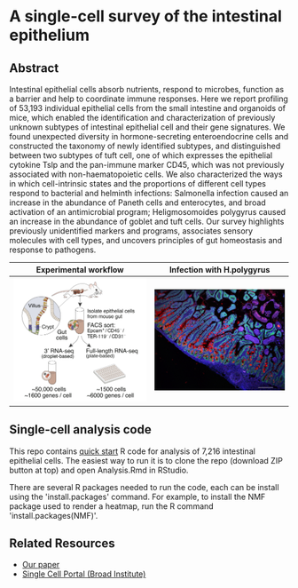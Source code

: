 # A single-cell survey of the intestinal epithelium

## Abstract
Intestinal epithelial cells absorb nutrients, respond to microbes, function as a barrier and help to coordinate immune responses. Here we report profiling of 53,193 individual epithelial cells from the small intestine and organoids of mice, which enabled the identification and characterization of previously unknown subtypes of intestinal epithelial cell and their gene signatures. We found unexpected diversity in hormone-secreting enteroendocrine cells and constructed the taxonomy of newly identified subtypes, and distinguished between two subtypes of tuft cell, one of which expresses the epithelial cytokine Tslp and the pan-immune marker CD45, which was not previously associated with non-haematopoietic cells. We also characterized the ways in which cell-intrinsic states and the proportions of different cell types respond to bacterial and helminth infections: Salmonella infection caused an increase in the abundance of Paneth cells and enterocytes, and broad activation of an antimicrobial program; Heligmosomoides polygyrus caused an increase in the abundance of goblet and tuft cells. Our survey highlights previously unidentified markers and programs, associates sensory molecules with cell types, and uncovers principles of gut homeostasis and response to pathogens.

Experimental workflow            |  Infection with H.polygyrus
:-------------------------:|:-------------------------:
![](https://github.com/adamh-broad/single_cell_intestine/blob/master/Fig1a.jpg)  |  ![](https://github.com/adamh-broad/single_cell_intestine/blob/master/Relmb.jpg)

## Single-cell analysis code
This repo contains <a href="https://github.com/adamh-broad/single_cell_intestine/blob/master/Analysis.md">quick start</a> R code for analysis of 7,216 intestinal epithelial cells. The easiest way to run it is to clone the repo (download ZIP button at top) and open Analysis.Rmd in RStudio. 

There are several R packages needed to run the code, each can be install using the 'install.packages' command. For example, to install the NMF package used to render a heatmap, run the R command 'install.packages(NMF)'.

## Related Resources
* <a href="https://www.nature.com/articles/nature24489">Our paper</a>
* <a href="https://portals.broadinstitute.org/single_cell/study/small-intestinal-epithelium">Single Cell Portal (Broad Institute)</a>
